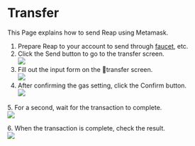 # Transfer

This Page explains how to send Reap using Metamask.

1. Prepare Reap to your account to send through [faucet](../../user-guides/faucet.md), etc.
2. Click the Send button to go to the transfer screen.\
   ![](<../../.gitbook/assets/image (10).png>)
3. Fill out the input form on the transfer screen.\
   ![](<../../.gitbook/assets/image (5) (1).png>)
4. After confirming the gas setting, click the Confirm button.\
   ![](<../../.gitbook/assets/image (2) (2).png>)

5\. For a second, wait for the transaction to complete.\
![](<../../.gitbook/assets/image (20).png>)

6\. When the transaction is complete, check the result.\
![](<../../.gitbook/assets/image (19) (1).png>)

